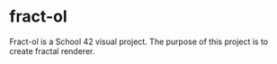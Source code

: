 # fract-ol
Fract-ol is a School 42 visual project. The purpose of this project is to create fractal renderer.
